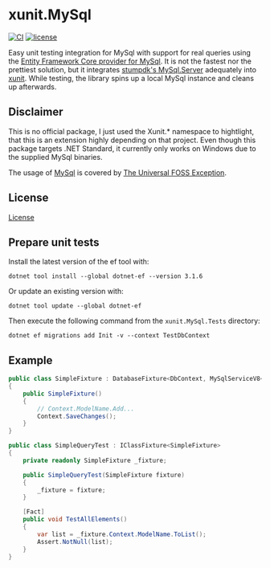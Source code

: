 # xunit.MySql
[![CI](https://github.com/twsl/xunit.MySql/workflows/CI/badge.svg)](https://github.com/twsl/xunit.MySql/actions?query=workflow%3ACI)
[![license](https://img.shields.io/github/license/twsl/xunit.MySql)](LICENSE)

Easy unit testing integration for MySql with support for real queries using the [Entity Framework Core provider for MySql](https://github.com/PomeloFoundation/Pomelo.EntityFrameworkCore.MySql).
It is not the fastest nor the prettiest solution, but it integrates [stumpdk's MySql.Server](https://github.com/stumpdk/MySql.Server) adequately into [xunit](https://github.com/xunit/xunit).
While testing, the library spins up a local MySql instance and cleans up afterwards.

## Disclaimer
This is no official package, I just used the Xunit.* namespace to hightlight, that this is an extension highly depending on that project.
Even though this package targets .NET Standard, it currently only works on Windows due to the supplied MySql binaries.

The usage of [MySql](https://www.mysql.com/) is covered by [The Universal FOSS Exception](https://oss.oracle.com/licenses/universal-foss-exception/).

## License
[License](LICENSE)

## Prepare unit tests
Install the latest version of the ef tool with:

```
dotnet tool install --global dotnet-ef --version 3.1.6
```

Or update an existing version with:

```
dotnet tool update --global dotnet-ef
```

Then execute the following command from the `xunit.MySql.Tests` directory:

```
dotnet ef migrations add Init -v --context TestDbContext
```

## Example

```csharp
public class SimpleFixture : DatabaseFixture<DbContext, MySqlServiceV8<Version_8_0_12>>
{
    public SimpleFixture()
    {
        // Context.ModelName.Add...
        Context.SaveChanges();
    }
}
```

```csharp
public class SimpleQueryTest : IClassFixture<SimpleFixture>
{
    private readonly SimpleFixture _fixture;

    public SimpleQueryTest(SimpleFixture fixture)
    {
        _fixture = fixture;
    }

    [Fact]
    public void TestAllElements()
    {
        var list = _fixture.Context.ModelName.ToList();
        Assert.NotNull(list);
    }
}
```
